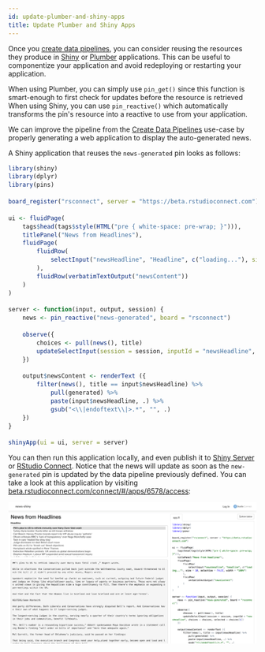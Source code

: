 ```yaml
---
id: update-plumber-and-shiny-apps
title: Update Plumber and Shiny Apps
---
```


Once you [create data pipelines](create-data-pipelines.htm), you can consider reusing the resources they produce in [Shiny](http://shiny.rstudio.com) or [Plumber](https://www.rplumber.io/) applications. This can be useful to componentize your application and avoid redeploying or restarting your application.

When using Plumber, you can simply use `pin_get()` since this function is smart-enough to first check for updates before the resource is retrieved When using Shiny, you can use `pin_reactive()` which automatically transforms the pin's resource into a reactive to use from your application.

We can improve the pipeline from the [Create Data Pipelines](create-data-pipelines.htm) use-case by properly generating a web application to display the auto-generated news.

A Shiny application that reuses the `news-generated` pin looks as follows:

```r
library(shiny)
library(dplyr)
library(pins)

board_register("rsconnect", server = "https://beta.rstudioconnect.com")

ui <- fluidPage(
    tags$head(tags$style(HTML("pre { white-space: pre-wrap; }"))),
    titlePanel("News from Headlines"),
    fluidPage(
        fluidRow(
            selectInput("newsHeadline", "Headline", c("loading..."), size = 10, selectize = FALSE, width = "100%")
        ),
        fluidRow(verbatimTextOutput("newsContent"))
    )
)

server <- function(input, output, session) {
    news <- pin_reactive("news-generated", board = "rsconnect")

    observe({
        choices <- pull(news(), title)
        updateSelectInput(session = session, inputId = "newsHeadline", choices = choices, selected = choices[1])
    })

    output$newsContent <- renderText ({
        filter(news(), title == input$newsHeadline) %>%
            pull(generated) %>%
            paste(input$newsHeadline, .) %>%
            gsub("<\\|endoftext\\|>.*", "", .)
    })
}

shinyApp(ui = ui, server = server)
```

You can then run this application locally, and even publish it to [Shiny Server](https://rstudio.com/products/shiny/shiny-server/) or [RStudio Connect](https://rstudio.com/products/connect/). Notice that the news will update as soon as the `new-generated` pin is updated by the data pipeline previously defined. You can take a look at this application by visiting [beta.rstudioconnect.com/connect/#/apps/6578/access](https://beta.rstudioconnect.com/connect/#/apps/6578/access):

[![](/images/docs/update-shiny-rsconnect.png)](https://beta.rstudioconnect.com/connect/#/apps/6578/access)
